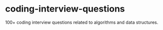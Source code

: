 # coding-interview-questions
100+ coding interview questions related to algorithms and data structures.
